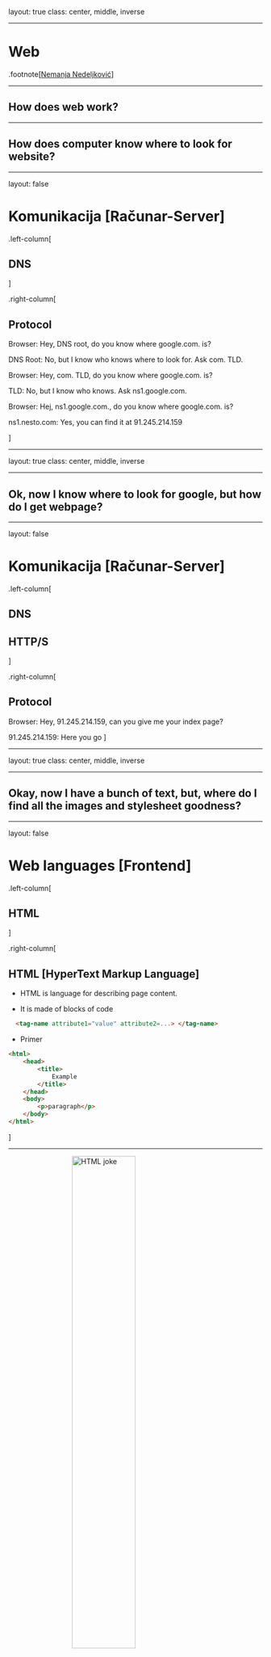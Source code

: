 layout: true
class: center, middle, inverse

---

# Web

.footnote[[Nemanja Nedeljković](https://nemanjan00.org/)]

---

## How does web work? 

---

## How does computer know where to look for website? 

---

layout: false

# Komunikacija [Računar-Server]

.left-column[
  ## DNS
]

.right-column[
  ## Protocol

  Browser: Hey, DNS root, do you know where google.com. is?

  DNS Root: No, but I know who knows where to look for. Ask com. TLD.

  Browser: Hey, com. TLD, do you know where google.com. is?

  TLD: No, but I know who knows. Ask ns1.google.com. 

  Browser: Hej, ns1.google.com., do you know where google.com. is?

  ns1.nesto.com: Yes, you can find it at 91.245.214.159

]

---

layout: true
class: center, middle, inverse

---

## Ok, now I know where to look for google, but how do I get webpage?

---

layout: false

# Komunikacija [Računar-Server]

.left-column[
  ## DNS
  ## HTTP/S
]

.right-column[
  ## Protocol

  Browser: Hey, 91.245.214.159, can you give me your index page? 

  91.245.214.159: Here you go
]

---

layout: true
class: center, middle, inverse

---

## Okay, now I have a bunch of text, but, where do I find all the images and stylesheet goodness?

---

layout: false

# Web languages [Frontend]

.left-column[

  ## HTML

]

.right-column[
  ## HTML [HyperText Markup Language]

  - HTML is language for describing page content.

  - It is made of blocks of code

  ```HTML
	<tag-name attribute1="value" attribute2=...> </tag-name>
  ```

  - Primer

  ```HTML
  <html>
	  <head>
		  <title>
			  Example
		  </title>
	  </head>
	  <body>
		  <p>paragraph</p>
	  </body>
  </html>
  ```
]

---

<img src="http://www.presse-citron.net/wordpress_prod/wp-content/uploads/IMAG04221.jpg" alt="HTML joke" style="width: 50%; margin-left: 25%;" />

---

layout: true
class: center, middle, inverse

---

## Ok, but that's just images and text now, how do I make it shine?

---

layout: false

# Web lanuages [Frontend]

.left-column[

  ## HTML
  ## CSS

]

.right-column[
  ## CSS [Cascading Style Sheets]

  - CSS is language that gives all these colors and shapes to pages [HTML]

  - Also made out of blocks

  ```CSS
  selector {property: value; property: value...}
  ```

  - Primer

  ```CSS
  body { /* Style describing body tag */
	  color: blue; /* Text is color blue */
	  background-color: red; /* Background color is red */
	  margin-top: 15px; /* Top margin is 15px */
  }
  ```
]

---

```css
.heart-shape{
    position: relative;
    width: 200px;
    height: 200px;
    -webkit-transform: rotate(45deg);
    -moz-transform: rotate(45deg);
    -ms-transform: rotate(45deg);
    -o-transform: rotate(45deg);
    transform: rotate(45deg);
    background-color: red;
}
.heart-shape:before,
.heart-shape:after{
    position: absolute;
    width: 200px;
    height: 200px;
    content: '';
    -webkit-border-radius: 50%;
    -moz-border-radius: 50%;
    -o-border-radius: 50%;
    border-radius: 50%;
    background-color: red;
}
.heart-shape:before{
    bottom: 0px;
    left: -100px;
}
.heart-shape:after{
    top: -100px;
    right: 0px;
}
```

---

<style>
.web {
	font-size: 150px;

	color: black;
}

.heart-shape{
	margin-left:auto;
	margin-right:auto;
	top: 200px;

    position: relative;
    width: 150px;
    height: 150px;
    -webkit-transform: rotate(45deg);
    -moz-transform: rotate(45deg);
    -ms-transform: rotate(45deg);
    -o-transform: rotate(45deg);
    transform: rotate(45deg);
    background-color: red;
}
.heart-shape:before,
.heart-shape:after{
    position: absolute;
    width: 150px;
    height: 150px;
    content: '';
    -webkit-border-radius: 50%;
    -moz-border-radius: 50%;
    -o-border-radius: 50%;
    border-radius: 50%;
    background-color: red;
}
.heart-shape:before{
    bottom: 0px;
    left: -75px;
}
.heart-shape:after{
    top: -75px;
    right: 0px;
}
</style>


<div class="heart-shape">>
	<p class="web">CSS</p>
</div>

---

layout: true
class: center, middle, inverse

---

## Now, let's make it go crazy and interact with us! :P

---

layout: false

# Web languages [Frontend]

.left-column[

  ## HTML
  ## CSS
  ## JavaScript

]

.right-column[
  ## JavaScript

  - JavaScript is scripting language on frontend

  - It can be found in **&lt;script&gt;** or it can be referenced by it

  ```HTML
  <script src="https://code.jquery.com/jquery-2.1.4.min.js"></script>

  <script> /* some code */ </script>
  ```

  - example

  ```javascript
  var a = 5; var b = 3;

  if(a + b != 8){
		  document.write("JavaScript is not good at math! <br>");
  }

  alert("You forgot to turn off your iron!!! ");
  ```
]

